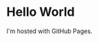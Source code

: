    <html>
   <head>
       <title>My GitHub Pages Site</title>
   </head>
   <body>
       <h1>Hello World</h1>
       <p>I'm hosted with GitHub Pages.</p>
   </body>
   </html>
